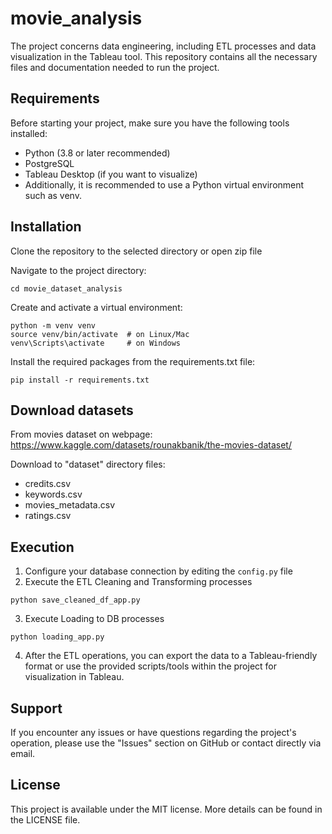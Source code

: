 # movie_analysis

The project concerns data engineering, including ETL processes and data visualization in the Tableau tool. This repository contains all the necessary files and documentation needed to run the project.

## Requirements
Before starting your project, make sure you have the following tools installed:

- Python (3.8 or later recommended)
- PostgreSQL
- Tableau Desktop (if you want to visualize)
- Additionally, it is recommended to use a Python virtual environment such as venv.

## Installation
Clone the repository to the selected directory or open zip file

Navigate to the project directory:
``` 
cd movie_dataset_analysis
```

Create and activate a virtual environment:
```
python -m venv venv
source venv/bin/activate  # on Linux/Mac
venv\Scripts\activate     # on Windows
```

Install the required packages from the requirements.txt file:
``` 
pip install -r requirements.txt
```

## Download datasets
From movies dataset on webpage: https://www.kaggle.com/datasets/rounakbanik/the-movies-dataset/

Download to "dataset" directory files:
- credits.csv
- keywords.csv
- movies_metadata.csv
- ratings.csv


## Execution
1. Configure your database connection by editing the ```config.py``` file
2. Execute the ETL Cleaning and Transforming processes
```
python save_cleaned_df_app.py
```
3. Execute Loading to DB processes
```
python loading_app.py
```
4. After the ETL operations, you can export the data to a Tableau-friendly format or use the provided scripts/tools within the project for visualization in Tableau.


## Support
If you encounter any issues or have questions regarding the project's operation, please use the "Issues" section on GitHub or contact directly via email.

## License
This project is available under the MIT license. More details can be found in the LICENSE file.


